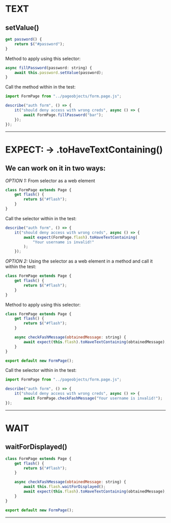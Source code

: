 # **TEXT**

## **setValue()**

```javascript
get password() {
    return $("#password");
}
```

Method to apply using this selector:

```javascript
async fillPassword(password: string) {
    await this.password.setValue(password);
}
```

Call the method within in the test:

```javascript
import FormPage from "../pageobjects/form.page.js";

describe("auth form", () => {
    it("should deny access with wrong creds", async () => {
        await FormPage.fillPassword("bar");
    });
});
```

---

# **EXPECT:** -> .toHaveTextContaining()

## **We can work on it in two ways:**

_OPTION 1:_ From selector as a web element

```javascript
class FormPage extends Page {
    get flash() {
        return $("#flash");
    }
}
```

Call the selector within in the test:

```javascript
describe("auth form", () => {
    it("should deny access with wrong creds", async () => {
        await expect(FormPage.flash).toHaveTextContaining(
            "Your username is invalid!"
        );
    });
```

_OPTION 2:_ Using the selector as a web element in a method and call it within the test:

```javascript
class FormPage extends Page {
    get flash() {
        return $("#flash");
    }
}
```

Method to apply using this selector:

```javascript
class FormPage extends Page {
    get flash() {
        return $("#flash");
    }

    async checkFashMessage(obtainedMessage: string) {
        await expect(this.flash).toHaveTextContaining(obtainedMessage);
    }
}

export default new FormPage();
```

Call the selector within in the test:

```javascript
import FormPage from "../pageobjects/form.page.js";

describe("auth form", () => {
    it("should deny access with wrong creds", async () => {
        await FormPage.checkFashMessage("Your username is invalid!");
});
```

---

# **WAIT**

## **waitForDisplayed()**

```javascript
class FormPage extends Page {
    get flash() {
        return $("#flash");
    }

    async checkFashMessage(obtainedMessage: string) {
        await this.flash.waitForDisplayed();
        await expect(this.flash).toHaveTextContaining(obtainedMessage);
    }
}

export default new FormPage();
```

---
